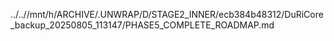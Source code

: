 ../..//mnt/h/ARCHIVE/.UNWRAP/D/STAGE2_INNER/ecb384b48312/DuRiCore_backup_20250805_113147/PHASE5_COMPLETE_ROADMAP.md